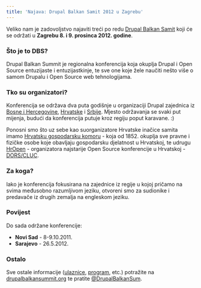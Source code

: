 ```yaml
---
title: 'Najava: Drupal Balkan Samit 2012 u Zagrebu'
---
```


Veliko nam je zadovoljstvo najaviti treći po redu
[Drupal Balkan Samit](http://zagreb2012.drupalbalkansummit.org/hr) koji će se
održati u **Zagrebu 8. i 9. prosinca 2012. godine**.

### Što je to DBS?

Drupal Balkan Summit je regionalna konferencija koja okuplja Drupal i Open
Source entuzijaste i entuzijastkinje, te sve one koje žele naučiti nešto više o
samom Drupalu i Open Source web tehnologijama.

### Tko su organizatori?


Konferencija se održava dva puta godišnje u organizaciji Drupal zajednica iz
[Bosne i Hercegovine](http://www.drupal-bh.ba),
[Hrvatske](http://www.drupalhr.org) i [Srbije](http://www.drupal.rs). Mjesto
održavanja se svaki put mijenja, budući da konferencija putuje kroz regiju poput
karavane. :)

Ponosni smo što uz sebe kao suorganizatore Hrvatske inačice samita imamo
[Hrvatsku gospodarsku komoru](http://www.hgk.hr/) - koja od 1852. okuplja sve
pravne i fizičke osobe koje obavljaju gospodarsku djelatnost u Hrvatskoj, te
udrugu [HrOpen](http://www.open.hr/) - organizatora najstarije Open Source
konferencije u Hrvatskoj - [DORS/CLUC](http://www.open.hr/dors/).

### Za koga?

Iako je konferencija fokusirana na zajednice iz regije u kojoj pričamo na svima međusobno razumljivom jeziku, otvoreni smo za sudionike i predavače iz drugih zemalja na engleskom jeziku.

### Povijest

Do sada održane konferencije:

* **Novi Sad** - 8-9.10.2011.
* **Sarajevo** - 26.5.2012.

### Ostalo

Sve ostale informacije
([ulaznice](http://zagreb2012.drupalbalkansummit.org/hr/ulaznice),
[program](http://zagreb2012.drupalbalkansummit.org/hr/program), etc.) potražite
na [drupalbalkansummit.org](http://zagreb2012.drupalbalkansummit.org/hr) te
pratite [@DrupalBalkanSum](https://twitter.com/DrupalBalkanSum).
